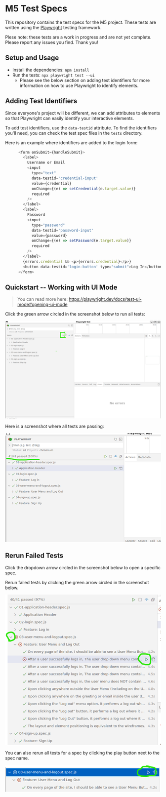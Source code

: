 # M5 Test Specs

This repository contains the test specs for the M5 project.  These tests are written using the [Playwright](https://playwright.dev/) testing framework.

Plese note: these tests are a work in progress and are not yet complete.  Please report any issues you find.  Thank you!

## Setup and Usage

- Install the dependencies: `npm install`
- Run the tests: `npx playwright test --ui`
  - Please see the below section on adding test identifiers for more information on how to use Playwright to identify elements.

## Adding Test Identifiers

Since everyone's project will be different, we can add attributes to elements so that Playwright can easily identify your interactive elements.

To add test identifiers, use the `data-testid` attribute.  To find the identifiers you'll need, you can check the test spec files in the `tests` directory.

Here is an example where identifiers are added to the login form:

```js
      <form onSubmit={handleSubmit}>
        <label>
          Username or Email
          <input
            type="text"
            data-testid='credential-input'
            value={credential}
            onChange={(e) => setCredential(e.target.value)}
            required
          />
        </label>
        <label>
          Password
          <input
            type="password"
            data-testid='password-input'
            value={password}
            onChange={(e) => setPassword(e.target.value)}
            required
          />
        </label>
        {errors.credential && <p>{errors.credential}</p>}
        <button data-testid='login-button' type="submit">Log In</button>
      </form>
```



## Quickstart -- Working with UI Mode
> You can read more here: https://playwright.dev/docs/test-ui-mode#opening-ui-mode

Click the green arrow circled in the screenshot below to run all tests:

![alt text](./screenshots/image.png)


Here is a screenshot where all tests are passing:

![alt text](./screenshots/image-1.png)


## Rerun Failed Tests

Click the dropdown arrow circled in the screenshot below to open a specific spec.

Rerun failed tests by clicking the green arrow circled in the screenshot below.

![alt text](./screenshots/image-2.png)

 You can also rerun all tests for a spec by clicking the play button next to the spec name.

![alt text](./screenshots/image-3.png)
